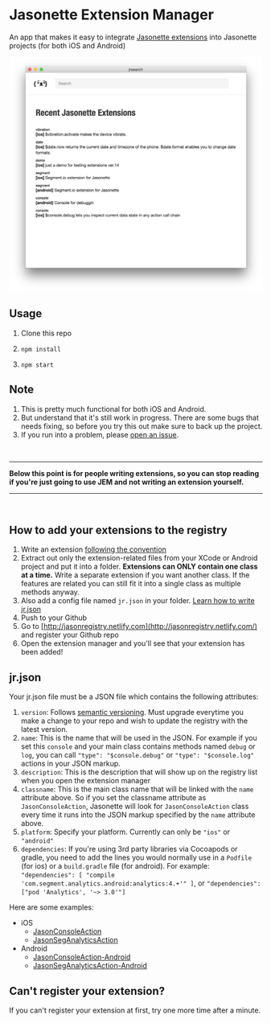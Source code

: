 # Jasonette Extension Manager 

An app that makes it easy to integrate [Jasonette extensions](http://docs.jasonette.com/advanced/#extension) into Jasonette projects (for both iOS and Android)

![screenshot](screenshot.png)

## Usage

1. Clone this repo

2. `npm install`

3. `npm start`

## Note

1. This is pretty much functional for both iOS and Android.
2. But understand that it's still work in progress. There are some bugs that needs fixing, so before you try this out make sure to back up the project.
3. If you run into a problem, please [open an issue](https://github.com/Jasonette/JEM/issues/new).

<br>

---

**Below this point is for people writing extensions, so you can stop reading if you're just going to use JEM and not writing an extension yourself.**

---

<br>

## How to add your extensions to the registry

1. Write an extension [following the convention](http://docs.jasonette.com/advanced/#extension)
2. Extract out only the extension-related files from your XCode or Android project and put it into a folder. **Extensions can ONLY contain one class at a time.** Write a separate extension if you want another class. If the features are related you can still fit it into a single class as multiple methods anyway.
3. Also add a config file named `jr.json` in your folder. [Learn how to write jr.json](#jrjson)
4. Push to your Github
5. Go to [http://jasonregistry.netlify.com](http://jasonregistry.netlify.com/) and register your Github repo
6. Open the extension manager and you'll see that your extension has been added!

## jr.json

Your jr.json file must be a JSON file which contains the following attributes:

1. `version`: Follows [semantic versioning](http://semver.org/). Must upgrade everytime you make a change to your repo and wish to update the registry with the latest version.
2. `name`: This is the name that will be used in the JSON. For example if you set this `console` and your main class contains methods named `debug` or `log`, you can call `"type": "$console.debug"` or `"type": "$console.log"` actions in your JSON markup.
3. `description`: This is the description that will show up on the registry list when you open the extension manager
4. `classname`: This is the main class name that will be linked with the `name` attribute above. So if you set the classname attribute as `JasonConsoleAction`, Jasonette will look for `JasonConsoleAction` class every time it runs into the JSON markup specified by the `name` attribute above.
5. `platform`: Specify your platform. Currently can only be `"ios"` or `"android"`
6. `dependencies`: If you're using 3rd party libraries via Cocoapods or gradle, you need to add the lines you would normally use in a `Podfile` (for ios) or a `build.gradle` file (for android). For example: `"dependencies": [ "compile 'com.segment.analytics.android:analytics:4.+'" ]`, or `"dependencies": ["pod 'Analytics', '~> 3.0'"]`

Here are some examples:

- iOS
  - [JasonConsoleAction](https://github.com/gliechtenstein/JasonConsoleAction/blob/master/jr.json)
  - [JasonSegAnalyticsAction](https://github.com/gliechtenstein/JasonSEGAnalyticsAction/blob/master/jr.json)
- Android
  - [JasonConsoleAction-Android](https://github.com/gliechtenstein/JasonConsoleAction-Android/blob/master/jr.json)
  - [JasonSegAnalyticsAction-Android](https://github.com/gliechtenstein/JasonSEGAnalyticsAction-Android/blob/master/jr.json)


## Can't register your extension?

If you can't register your extension at first, try one more time after a minute.
